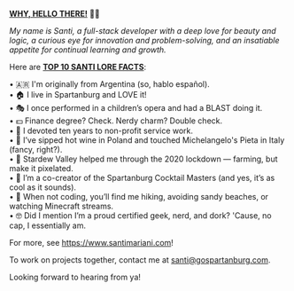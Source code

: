 <b><u>WHY, HELLO THERE!</b></u> 👋😄

<i>My name is Santi, a full-stack developer with a deep love for beauty and logic, a curious eye for innovation and problem-solving, and an insatiable appetite for continual learning and growth.</i>

Here are <b><u>TOP 10 SANTI LORE FACTS</b></u>:

• 🇦🇷 I'm originally from Argentina (so, hablo español). <br>
• 🏠 I live in Spartanburg and LOVE it! <br>
• 🎭 I once performed in a children’s opera and had a BLAST doing it. <br>
• 💵 Finance degree? Check. Nerdy charm? Double check. <br>
• 📅 I devoted ten years to non-profit service work. <br>
• 🍷 I’ve sipped hot wine in Poland and touched Michelangelo's Pieta in Italy (fancy, right?). <br>
• 🐄 Stardew Valley helped me through the 2020 lockdown — farming, but make it pixelated. <br>
• 🍹 I’m a co-creator of the Spartanburg Cocktail Masters (and yes, it’s as cool as it sounds). <br>
• 🥾 When not coding, you’ll find me hiking, avoiding sandy beaches, or watching Minecraft streams. <br>
• 🤓 Did I mention I’m a proud certified geek, nerd, and dork? 'Cause, no cap, I essentially am. <br>

For more, see https://www.santimariani.com!

To work on projects together, contact me at santi@gospartanburg.com.

Looking forward to hearing from ya! 
